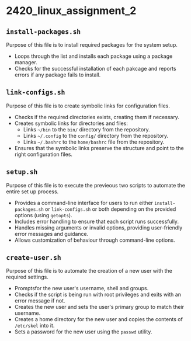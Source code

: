 # 2420_linux_assignment_2

## `install-packages.sh`
Purpose of this file is to install required packages for the system setup.
- Loops through the list and installs each package using a package manager.
- Checks for the successful installation of each pakcage and reports errors if any package fails to install.

## `link-configs.sh`
Purpose of this file is to create symbolic links for configuration files.
- Checks if the required directories exists, creating them if necessary.
- Creates symbolic links for directories and files:
  - Links `~/bin` to the `bin/` directory from the repository.
  - Links `~/.config` to the `config/` directory from the repository.
  - Links `~/.bashrc` to the `home/bashrc` file from the repository.
- Ensures that the symbolic links preserve the structure and point to the right configuration files.

## `setup.sh`
Purpose of this file is to execute the previeous two scripts to automate the entire set up process.
- Provides a command-line interface for users to run either `install-packages.sh` or `link-configs.sh` or both depending on the provided options (using `getopts`).
- Includes error handling to ensure that each script runs successfully.
- Handles missing arguments or invalid options, providing user-friendly error messages and guidance.
- Allows customization of behaviour through command-line options.

## `create-user.sh`
Purpose of this file is to automate the creation of a new user with the required settings.
- Promptsfor the new user's username, shell and groups.
- Checks if the script is being run with root privileges and exits with an error message if not.
- Creates the new user and sets the user's primary group to match their username.
- Creates a home directory for the new user and copies the contents of `/etc/skel` into it.
- Sets a password for the new user using the `passwd` utility.
